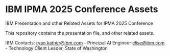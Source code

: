 # IBM IPMA 2025 Conference Assets

IBM Presentation and other Related Assets for IPMA 2025 Conference

This repository contains the presentation file, and other related assets.  

IBM Contacts: 
ryan.kather@ibm.com - Principal AI Engineer
elise@ibm.com - Technology Client Leader, State of Washington
